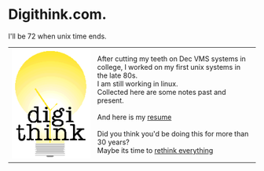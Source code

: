 # Digithink.com.
I'll be 72 when unix time ends.
<table>
<tr><td><img src=images/think2.gif width=400></td> 
<td>After cutting my teeth on Dec VMS systems in college, I worked on my first unix systems in the late 80s. <br>I am still working in linux.
<br>Collected here are some notes past and present. 
<br><br>
And here is my <a href=https://www.digithink.com/resume/DDelmarDavis/>resume</a>
<br>
 <br>Did you think you'd be doing this for more than 30 years?
 <br>Maybe its time to <a href=rethinkeverything/>rethink everything</a>
</td></tr></table>

